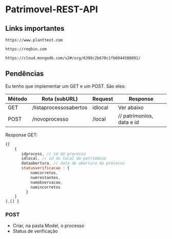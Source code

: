# Patrimovel-REST-API

## Links importantes
    https://www.planttext.com
    
    https://reqbin.com
    
    https://cloud.mongodb.com/v2#/org/6399c2b670c1fb6044580891/

## Pendências
  Eu tenho que implementar um GET e um POST. São eles:

  |  Método | Rota (subURL) | Request | Response
| ------------- | ------------- | ------------- | ------------- |
| GET  | /listaprocessosabertos  | idlocal | Ver abaixo
| POST  | /novoprocesso  | /local | // patrimonios, data e id

Response GET:
```javascript
{[
    {
       idprocess, // id do processo
       idlocal, // id do local do patrimônio
       dataabertura, // data de abertura do processo
       statusverificacao : {
           numcorretos,
           numrestantes,
           numobservacao,
           numincorretos
         }
    }
],[] }
```

### POST
  - Criar, na pasta  Model, o processo
  - Status de verificação
  
